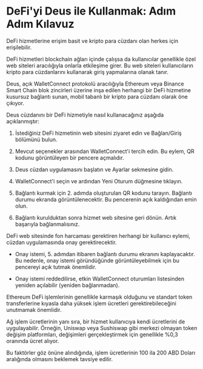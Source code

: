 # DeFi'yi Deus ile Kullanmak: Adım Adım Kılavuz

DeFi hizmetlerine erişim basit ve kripto para cüzdanı olan herkes için erişilebilir.

DeFi hizmetleri blockchain ağları içinde çalışsa da kullanıcılar genellikle özel web siteleri aracılığıyla onlarla etkileşime girer. Bu web siteleri kullanıcıların kripto para cüzdanlarını kullanarak giriş yapmalarına olanak tanır.

Deus, açık WalletConnect protokolü aracılığıyla Ethereum veya Binance Smart Chain blok zincirleri üzerine inşa edilen herhangi bir DeFi hizmetine kusursuz bağlantı sunan, mobil tabanlı bir kripto para cüzdanı olarak öne çıkıyor.

Deus cüzdanını bir DeFi hizmetiyle nasıl kullanacağınız aşağıda açıklanmıştır:

1. İstediğiniz DeFi hizmetinin web sitesini ziyaret edin ve Bağlan/Giriş bölümünü bulun.

2. Mevcut seçenekler arasından WalletConnect'i tercih edin. Bu eylem, QR kodunu görüntüleyen bir pencere açmalıdır.

3. Deus cüzdan uygulamasını başlatın ve Ayarlar sekmesine gidin.

4. WalletConnect'i seçin ve ardından Yeni Oturum düğmesine tıklayın.

5. Bağlantı kurmak için 2. adımda oluşturulan QR kodunu tarayın. Bağlantı durumu ekranda görüntülenecektir. Bu pencerenin açık kaldığından emin olun.

6. Bağlantı kurulduktan sonra hizmet web sitesine geri dönün. Artık başarıyla bağlanmalısınız.

DeFi web sitesinde fon harcaması gerektiren herhangi bir kullanıcı eylemi, cüzdan uygulamasında onay gerektirecektir.

- Onay istemi, 5. adımdan itibaren bağlantı durumu ekranını kaplayacaktır. Bu nedenle, onay istemi göründüğünde görüntüleyebilmek için bu pencereyi açık tutmak önemlidir.

- Onay istemi reddedilirse, etkin WalletConnect oturumları listesinden yeniden açılabilir (yeniden bağlanmadan).

Ethereum DeFi işlemlerinin genellikle karmaşık olduğunu ve standart token transferlerine kıyasla daha yüksek işlem ücretleri gerektirebileceğini unutmamak önemlidir.

Ağ işlem ücretlerinin yanı sıra, bir hizmet kullanıcıya kendi ücretlerini de uygulayabilir. Örneğin, Uniswap veya Sushiswap gibi merkezi olmayan token değişim platformları, değişimleri gerçekleştirmek için genellikle %0,3 oranında ücret alıyor.

Bu faktörler göz önüne alındığında, işlem ücretlerinin 100 ila 200 ABD Doları aralığında olmasını beklemek tavsiye edilir.